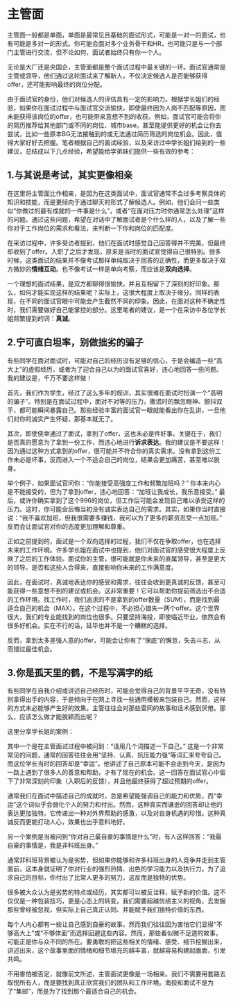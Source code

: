 # 主管面

主管面一般都是单面，单面是最常见且基础的面试形式，可能是一对一的面试，也有可能是多对一的形式。你可能会面对多个业务骨干和HR，也可能只是与一个部门主管进行交流，但不论如何，面试者始终只有你一个人。

无论是大厂还是央国企，主管面都是整个面试过程中最关键的一环。面试官通常是主管或领导，他们通过这轮面试来了解新人，不仅决定候选人是否能够获得offer，还可能影响最终的岗位分配。

由于面试官的身份，他们对候选人的评估具有一定的影响力。根据学长姐们的经验，如果你在面试过程中与面试官交流愉快，即使最终因为人岗不匹配等原因，而未能获得该岗位的offer，也可能带来意想不到的收获。例如，面试官可能会将你的简历推荐给其他部门或不同的岗位、城市base。甚至能提供更好的机会让你去尝试，比如一些原本BG无法接触到的或无法通过简历筛选的岗位机会。因此，值得大家好好去把握。笔者根据自己的面试经验，以及采访过中学长姐们给到的一些建议，总结成以下几点经验，希望能给学弟妹们提供一些有效的参考：

## **1.与其说是考试，其实更像相亲**

在这里将主管面比作相亲，是因为在这类面试中，面试官通常不会过多考察具体的知识和技能，而是更倾向于通过聊天的形式了解候选人。例如，他们会问一些类似“你做过的最有成就的一件事是什么”，或者“在面对压力时你通常怎么处理”这样的问题。通过这些问题，希望在对话中了解面试者是个什么样的人，以及了解一些你对于工作岗位的需求和看法，来判断一下你和岗位的匹配度。

在采访过程中，许多受访者提到，他们在面试时感觉自己回答得并不完美，但最终却收到了offer。入职了之后才发现，原来是当时的面试官觉得自己很特别。很多时候，这类面试的结果并不像考试那样单纯取决于回答的正确性，而更多取决于双方微妙的**情绪互动**。也不像考试一样是单向考察，而应该是**双向选择**。

一个理想的面试结果，是双方都聊得很愉快，并且互相留下了深刻的好印象。那么，如何才能实现这样的结果呢？实际上，这很大程度上取决于缘分。同样的表现，在不同的面试官眼中可能会产生截然不同的印象。因此，在面对这种不确定性时，我们需要做好自己能掌控的部分。这里笔者的建议，是一个在采访中各位学长姐频繁提到的词：**真诚**。

## **2.宁可直白坦率，别做拙劣的骗子**

有些同学在面对面试时，可能对自己的经历没有足够的信心，于是会编造一些“高大上”的虚假经历，或者为了迎合自己以为的面试官喜好，违心地回答一些问题。我的建议是，千万不要这样做！

首先，我们作为学生，经过了这么多年的规训，其实很难在面试时扮演一个“高明的骗子”。特别是在面试过程中，面对不对等的压力，撒谎时的飘忽眼神、颤抖双手，都可能瞬间暴露自己。那些经验丰富的面试官一眼就能看出你在乱讲，一旦他们对你的诚实产生怀疑，那基本就无了。

其次，即使侥幸通过了面试，拿到了offer，这也未必是件好事。关键在于，我们是否真的愿意为了拿到一份工作，而违心地进行**诉求表达**。我的建议是不要这样！因为通过这种方式拿到的offer，很可能并不符合你的真实需求。没有拿到这份工作未必是坏事，反而进入一个不适合自己的岗位，结果会更加痛苦，甚至难以脱身。

举个例子，如果面试官问你：“你能接受高强度工作和频繁加班吗？” 你本来内心是不能接受的，但为了拿到offer，违心地回答：“加班让我成长，我乐意接受。” 最后，或许你确实拿到了这个996的岗位，但工作后可能会发现自己难以承受这样的压力。这时，你可能会后悔当初没有诚实表达自己的需求。其实，如果你当时直接说：“我不喜欢加班，但我很需要多赚钱，我可以为了更多的薪资忍受一点加班。” 反而会让面试官对你的态度更加理解和尊重。

正如之前提到的，面试是一个双向选择的过程，我们不仅在争取offer，也在选择未来的工作环境。许多学长姐在面试中也提到，他们对面试官的感受很大程度上反映了之后的工作体验。面试你的主管，很可能就是你未来的直属领导，甚至是更大的领导。是否和这些人合得来，直接影响你未来的工作满意度。

因此，在面试时，真诚地表达你的感受和需求，往往会收到更真诚的反馈，甚至可能获得一些意想不到的建议或机会。这非常重要！它可以帮助你提前筛选出不合适的工作环境。找工作时，我们追求的不是拿到的offer数量（SUM），而是找到最适合自己的机会（MAX）。在这个过程中，不必担心错失一两个offer。这个世界很大，我们的专业能找到的岗位也很多。只要坚持海投，即使临近毕业，依然会有很多好机会。实在不行的话，延毕也并不是一个糟糕的选择。

反而，拿到太多差强人意的offer，可能会让你有了“保底”的懈怠，失去斗志，从而错过最佳机会。

## **3.你是孤天里的鹤，不是写满字的纸**

有些同学在自我介绍或讲述自己经历时，可能会觉得自己的背景平平无奇，没有特别拿得出手的内容，于是倾向于在网上寻找一些通用模板来包装自己。然而，这样的方式未必能够产生好的效果。主管往往会对那些雷同的故事和话术感到厌倦。那么，应该怎么做才能脱颖而出呢？

这里分享学长姐的案例：

其中一个是在主管面试过程中被问到：“请用几个词描述一下自己。” 这是一个非常常见的问题，通常的回答往往会用“坚持、认真、抗压能力强”等词汇来夸夸自己。而这位学长当时的回答却是“幸运”。他讲述了自己原本可能不会走到今天，是因为一路上遇到了很多人的善意和帮助，才有了现在的机会。这一回答在面试官心中留下了非常深刻的印象（入职后的反馈），并且他最终获得了超过预期的offer。

通常我们在面试中描述自己的成就时，总是希望能强调自己的能力和优势，而“幸运”这个词似乎会弱化个人的努力和付出。然而，这种真实而谦逊的回答却让他的表达更加独特。它传递出一种对外界帮助的感激，以及对自身机遇的珍惜。这种真诚反而更能打动人心，效果也出乎意料地好。

另一个案例是当被问到“你对自己最自豪的事情是什么”时，有人这样回答：“我最自豪的事情是，我是非科班出身。”

通常非科班背景被认为是劣势，但如果你能够和许多科班出身的人竞争并走到主管面前，这本身就证明了你对行业的强烈热情、出色的学习能力以及执行力。为了追求自己的目标，你付出了比常人更多的努力，这反而是独特的优势。

很多被大众认为是劣势的特点或经历，其实都可以被反诠释，赋予新的价值。这不仅仅是一种包装技巧，更是心态上的转变。我们需要超越优绩主义的视角，去发掘那些曾经被忽视，但实际上自己真正认同、并能赋予我们独特价值的东西。

每个人内心都有一些让自己感到自豪的故事，然而我们往往因为害怕它们显得“不够高大上”或“不够体面”而选择回避这些内容。然而，那些看似微不足道的故事，可能正是你与众不同的所在。要勇敢的把这些相关的情绪、感受、细节挖掘出来，讲述出来，这个故事里面的情绪和细节填充的越丰富，就越容易构建起画面，引发共鸣。

不用害怕被否定，就像前文所述，主管面试更像是一场相亲。我们不需要用套路去取悦所有人，而是要找到真正欣赏我们的团队和工作环境。海投和面试不是为了“集邮”，而是为了找到那个最适合自己的机会。
